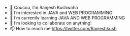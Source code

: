 - 👋 Coucou, I’m Ranjesh Kushwaha
- 👀 I’m interested in JAVA and WEB PROGRAMMING
- 🌱 I’m currently learning JAVA AND WEB PROGRAMMING
- 💞️ I’m looking to collaborate on anything!
- 📫 How to reach me https://twitter.com/Ranjeshkush

